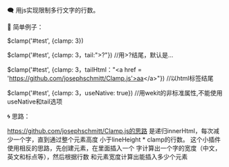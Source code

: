 🗨 用js实现限制多行文字的行数。



🍧 简单例子：


$clamp('#test', {clamp: 3})

$clamp('#test', {clamp: 3，tail:">?"})
//用>?结尾，默认是...

$clamp('#test', {clamp: 3，tailHtml："\<a href = 
'https://github.com/josephschmitt/Clamp.js'>aa<\/a\>"})
//以html标签结尾

$clamp('#test', {clamp: 3，useNative: true})
//用wekit的非标准属性,不能使用useNative和tail选项



🌀 思路：

  https://github.com/josephschmitt/Clamp.js的思路
是递归innerHtml，每次减少一个字，直到通过整个元素高度
小于lineHeight * clamp的行数。
  这个小插件使用相反的思路，先创建元素，在里面插入一个
字计算出一个字的宽度（中文，英文和标点等），然后根据行数
和元素宽度计算出能插入多少个元素
